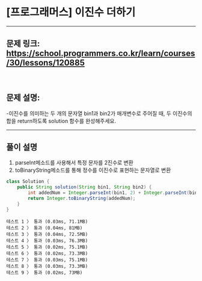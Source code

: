 # [프로그래머스] 이진수 더하기

---

## 문제 링크: https://school.programmers.co.kr/learn/courses/30/lessons/120885

<br>

## 문제 설명:

-이진수를 의미하는 두 개의 문자열 bin1과 bin2가 매개변수로 주어질 때, 두 이진수의 합을 return하도록 solution 함수를 완성해주세요.

---

## 풀이 설명

1. parseInt메소드를 사용해서 특정 문자를 2진수로 변환
2. toBinaryString메소드를 통해 정수를 이진수로 표현하는 문자열로 변환

```java
class Solution {
    public String solution(String bin1, String bin2) {
        int addedNum = Integer.parseInt(bin1, 2) + Integer.parseInt(bin2, 2);
        return Integer.toBinaryString(addedNum);
    }
}
```
```text
테스트 1 〉	통과 (0.03ms, 71.1MB)
테스트 2 〉	통과 (0.04ms, 81MB)
테스트 3 〉	통과 (0.04ms, 72.5MB)
테스트 4 〉	통과 (0.03ms, 76.3MB)
테스트 5 〉	통과 (0.02ms, 75.1MB)
테스트 6 〉	통과 (0.02ms, 73.3MB)
테스트 7 〉	통과 (0.03ms, 75.1MB)
테스트 8 〉	통과 (0.03ms, 73.3MB)
테스트 9 〉	통과 (0.02ms, 73MB)
```